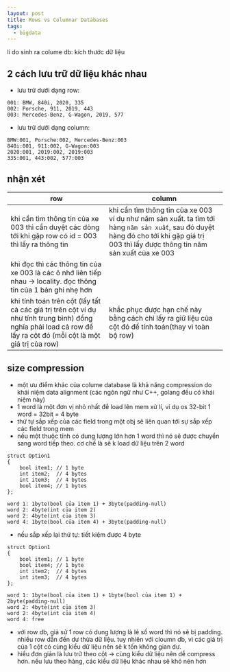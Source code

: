 ```yaml
---
layout: post
title: Rows vs Columnar Databases
tags:
  - bigdata
---
```


lí do sinh ra colume db: kích thước dữ liệu

## 2 cách lưu trữ dữ liệu khác nhau

- lưu trữ dưới dạng row: 

```
001: BMW, 840i, 2020, 335
002: Porsche, 911, 2019, 443
003: Mercedes-Benz, G-Wagon, 2019, 577 
```

- lưu trữ dưới dạng column: 

```
BMW:001, Porsche:002, Mercedes-Benz:003
840i:001, 911:002, G-Wagon:003
2020:001, 2019:002, 2019:003
335:001, 443:002, 577:003
```

## nhận xét


|row| column| 
|-|-|
|khi cần tìm thông tin của xe 003 thì cần duyệt các dòng tới khi gặp row có id = 003 thì lấy ra thông tin| khi cần tìm thông tin của xe 003 ví dụ như năm sản xuất. ta tìm tới hàng ```năm sản xuất```, sau đó duyệt hàng đó cho tới khi gặp giá trị 003 thì lấy được thông tin năm sản xuất của xe 003 |
|khi đọc thì các thông tin của xe 003 là các ô nhớ liên tiếp nhau -> locality. đọc thông tin của 1 bản ghi nhẹ hơn||
|khi tính toán trên cột (lấy tất cả các giá trị trên cột ví dụ như tính trung bình) đồng nghĩa phải load cả row để lấy ra cột đó (mỗi cột là một giá trị của row) | khắc phục được hạn chế này bằng cách chỉ lấy ra giữ liệu của cột đó để tính toán(thay vì toàn bộ row)|

## size compression 

- một ưu điểm khác của colume database là khả năng compression do khái niệm data alignment (các ngôn ngữ như C++, golang đều có khái niệm này)
- 1 word là một đơn vị nhỏ nhất để load lên mem xử lí, ví dụ os 32-bit 1 word = 32bit = 4 byte
- thứ tự sắp xếp của các field trong một obj sẽ liên quan tới sự sắp xếp các field trong mem 
- nếu một thuộc tính có dung lượng lớn hơn 1 word thì nó sẽ được chuyển sang word tiếp theo. cơ chế là sẽ k load dữ liệu trên 2 word

```
struct Option1  
{ 
    bool item1; // 1 byte
    int item2;  // 4 bytes
    int item3;  // 4 bytes
    bool item4; // 1 bytes
}; 

word 1: 1byte(bool của item 1) + 3byte(padding-null)
word 2: 4byte(int của item 2)
word 2: 4byte(int của item 3)
word 4: 1byte(bool của item 4) + 3byte(padding-null)

```

- nếu sắp xếp lại thứ tự: tiết kiệm được 4 byte

```
struct Option1  
{ 
    bool item1; // 1 byte
    bool item4; // 1 byte
    int item2;  // 4 bytes
    int item3;  // 4 bytes
}; 

word 1: 1byte(bool của item 1) + 1byte(bool của item 1) + 2byte(padding-null)
word 2: 4byte(int của item 3)
word 2: 4byte(int của item 4)
word 4: free

```

- với row db, giả sử 1 row có dung lượng là lẻ số word thì nó sẽ bị padding. nhiều row dẫn đến dư thừa dữ liệu. tuy nhiên với cloumn db, vì các giá trị của 1 cột có cùng kiểu dữ liệu nên sẽ k tốn không gian dư. 
- hiểu đơn giản là lưu trữ theo cột -> cùng kiểu dữ liệu nên dễ compress hơn. nếu lưu theo hàng, các kiểu dữ liệu khác nhau sẽ khó nén hơn
